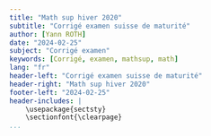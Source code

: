 ```yaml
---
title: "Math sup hiver 2020"
subtitle: "Corrigé examen suisse de maturité"
author: [Yann ROTH]
date: "2024-02-25"
subject: "Corrigé examen"
keywords: [Corrigé, examen, mathsup, math]
lang: "fr"
header-left: "Corrigé examen suisse de maturité"
header-right: "Math sup hiver 2020"
footer-left: "2024-02-25"
header-includes: |
    \usepackage{sectsty}
    \sectionfont{\clearpage}
...
```

